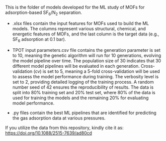 This is the folder of models developed for the ML study of MOFs for adsorption-based SF<sub>6</sub>/N<sub>2</sub> separation.

- .xlsx files contain the input features for MOFs used to build the ML models. The columns represent various structural, chemical, and energetic features of MOFs, and the last column is the target data (e.g., SF<sub>6</sub> adsorption at 0.1 bar).

- TPOT input parameters.csv file contains the generation parameter is set to 10, meaning the genetic algorithm will run for 10 generations, evolving the model pipeline over time. The population size of 30 indicates that 30 different model pipelines will be evaluated in each generation. Cross-validation (cv) is set to 5, meaning a 5-fold cross-validation will be used to assess the model performance during training. The verbosity level is set to 2, providing detailed logging of the training process. A random number seed of 42 ensures the reproducibility of results. The data is split into 80% training set and 20% test set, where 80% of the data is used for training the models and the remaining 20% for evaluating model performance.

- .py files contain the best ML pipelines that are identified for predicting the gas adsorption data at various pressures.

If you utilize the data from this repository, kindly cite it as: https://doi.org/10.1088/2515-7639/ad80cd
